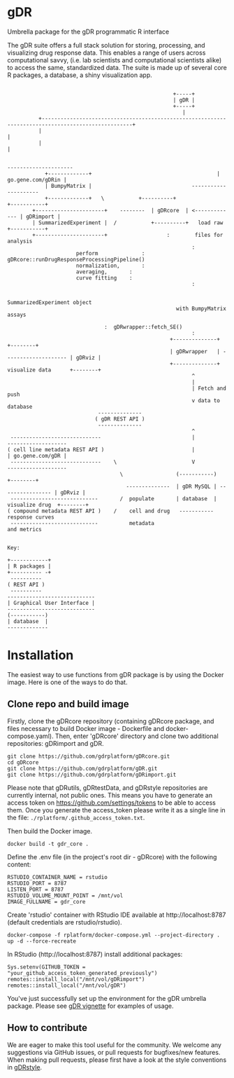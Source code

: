 # gDR
Umbrella package for the gDR programmatic R interface

The gDR suite offers a full stack solution for storing, processing, and visualizing drug response data. This enables a range of users across computational savvy, (i.e. lab scientists and computational scientists alike) to access the same, standardized data. The suite is made up of several core R packages, a database, a shiny visualization app. 


```       

                                                     +-----+
                                                     | gDR |
                                                     +-----+
                                                        |
          +---------------------------------------------------------------------------------------------------+
          |                                                                                                   |
          |                                                                                                   |
   
                                                                               ---------------------
			+-------------+                                        | go.gene.com/gDRin |
			| BumpyMatrix |			                       ---------------------
			+-------------+   \           +----------+                +-----------+
		+----------------------+    --------  | gDRcore  | <------------- | gDRimport | 
		| SummarizedExperiment |  /           +----------+   load raw     +-----------+
		+----------------------+                   :        files for analysis
                                                           :
				      perform              :   gDRcore::runDrugResponseProcessingPipeline()
				      normalization, 	   :   
				      averaging, 	   :   
				      curve fitting	   : 
                                                           :

                                                     SummarizedExperiment object
                                                      with BumpyMatrix assays

							   :  gDRwrapper::fetch_SE() 
                                                           :
                                                    +--------------+                      +--------+
                                                    | gDRwrapper   | -------------------- | gDRviz |
                                                    +--------------+  visualize data      +--------+
                                                           ^    
                                                           |
                                                           | Fetch and push 
                                                           v data to database
						     --------------
						    ( gDR REST API )
						     --------------
                                                           ^
 -----------------------------                             |                    -------------------
( cell line metadata REST API )                            |                    | go.gene.com/gDR |
 -----------------------------    \                        V                    -------------------
                                    \                 (-----------)                  +--------+ 
                                      --------------  | gDR MySQL | ---------------- | gDRviz | 
 ----------------------------       /  populate       | database  |  visualize drug  +--------+
( compound metadata REST API )    /    cell and drug   -----------  response curves         
 ----------------------------          metadata                      and metrics


Key:

+------------+
| R packages |
+---------- -+
 ----------
( REST API )
 ----------
----------------------------
| Graphical User Interface |
----------------------------
(-----------)
| database  |       
-------------
```

# Installation

The easiest way to use functions from gDR package is by using the Docker image. Here is one of the ways to do that. 

## Clone repo and build image

Firstly, clone the gDRcore repository (containing gDRcore package, and files necessary to build Docker image - Dockerfile and docker-compose.yaml). Then, enter 'gDRcore' directory and clone two additional repositories: gDRimport and gDR.

```
git clone https://github.com/gdrplatform/gDRcore.git
cd gDRcore
git clone https://github.com/gdrplatform/gDR.git
git clone https://github.com/gdrplatform/gDRimport.git
```

Please note that gDRutils, gDRtestData, and gDRstyle repositories are currently internal, not public ones. This means you have to generate an access token on https://github.com/settings/tokens to be able to access them.
Once you generate the access_token please write it as a single line in the file: `./rplatform/.github_access_token.txt`. 

Then build the Docker image.
```
docker build -t gdr_core .
```

Define the .env file (in the project's root dir - gDRcore) with the following content:
```
RSTUDIO_CONTAINER_NAME = rstudio
RSTUDIO_PORT = 8787
LISTEN_PORT = 8787
RSTUDIO_VOLUME_MOUNT_POINT = /mnt/vol
IMAGE_FULLNAME = gdr_core
```

Create 'rstudio' container with RStudio IDE available at http://localhost:8787 (default credentials are rstudio/rstudio).
```
docker-compose -f rplatform/docker-compose.yml --project-directory . up -d --force-recreate
```

In RStudio (http://localhost:8787) install additional packages:
```
Sys.setenv(GITHUB_TOKEN = "your_github_access_token_generated_previously")
remotes::install_local("/mnt/vol/gDRimport")
remotes::install_local("/mnt/vol/gDR")
```

You've just successfully set up the environment for the gDR umbrella package. Please see [gDR vignette](vignettes/gDR.html) for examples of usage.


## How to contribute
We are eager to make this tool useful for the community. We welcome any suggestions via GitHub issues, or pull requests for bugfixes/new features. When making pull requests, please first have a look at the style conventions in [gDRstyle](https://gdrplatform.github.io/gDRstyle/style_guide.html).
